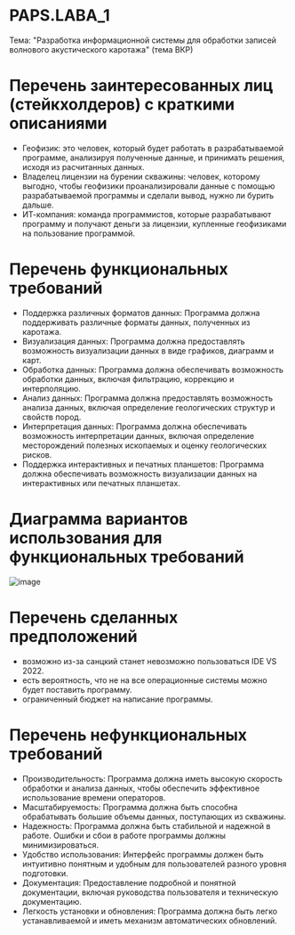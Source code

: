 # PAPS.LABA_1

Тема: "Разработка информационной системы для обработки записей волнового акустического каротажа" (тема ВКР)

# Перечень заинтересованных лиц (стейкхолдеров) с краткими описаниями
- Геофизик: это человек, который будет работать в разрабатываемой программе, анализируя полученные данные, и принимать решения, исходя из расчитанных данных.
- Владелец лицензии на бурении скважины: человек, которому выгодно, чтобы геофизики проанализировали данные с помощью разрабатываемой программы и сделали вывод, нужно ли бурить дальше.
- ИТ-компания: команда программистов, которые разрабатывают программу и получают деньги за лицензии, купленные геофизиками на пользование программой.

# Перечень функциональных требований 
- Поддержка различных форматов данных: Программа должна поддерживать различные форматы данных, полученных из каротажа.
- Визуализация данных: Программа должна предоставлять возможность визуализации данных в виде графиков, диаграмм и карт.
- Обработка данных: Программа должна обеспечивать возможность обработки данных, включая фильтрацию, коррекцию и интерполяцию.
- Анализ данных: Программа должна предоставлять возможность анализа данных, включая определение геологических структур и свойств пород.
- Интерпретация данных: Программа должна обеспечивать возможность интерпретации данных, включая определение месторождений полезных ископаемых и оценку геологических рисков.
- Поддержка интерактивных и печатных планшетов: Программа должна обеспечивать возможность визуализации данных на интерактивных или печатных планшетах.

# Диаграмма вариантов использования для функциональных требований
![image](https://github.com/Olezha228/PAPS.LABA_1/assets/87082100/bd7bc861-69ab-4e79-81e8-1798563c66fb)


# Перечень сделанных предположений
- возможно из-за санцкий станет невозможно пользоваться IDE VS 2022.
- есть вероятность, что не на все операционные системы можно будет поставить программу.
- ограниченный бюджет на написание программы.

# Перечень нефункциональных требований
- Производительность: Программа должна иметь высокую скорость обработки и анализа данных, чтобы обеспечить эффективное использование времени операторов.
- Масштабируемость: Программа должна быть способна обрабатывать большие объемы данных, поступающих из скважины.
- Надежность: Программа должна быть стабильной и надежной в работе. Ошибки и сбои в работе программы должны минимизироваться.
- Удобство использования: Интерфейс программы должен быть интуитивно понятным и удобным для пользователей разного уровня подготовки.
- Документация: Предоставление подробной и понятной документации, включая руководства пользователя и техническую документацию.
- Легкость установки и обновления: Программа должна быть легко устанавливаемой и иметь механизм автоматических обновлений.
